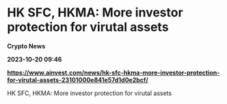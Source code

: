 # HK SFC, HKMA: More investor protection for virutal assets
**Crypto News**

**2023-10-20 09:46**

**https://www.ainvest.com/news/hk-sfc-hkma-more-investor-protection-for-virutal-assets-23101000e841e57d1d0e2bcf/**

HK SFC, HKMA: More investor protection for virutal assets